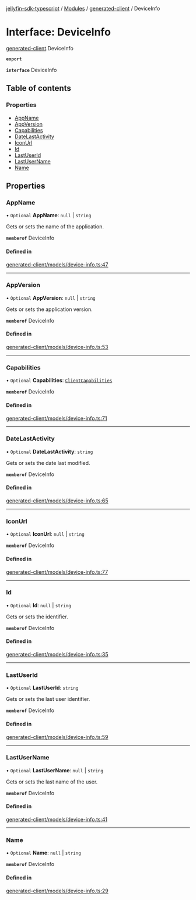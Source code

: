[jellyfin-sdk-typescript](../README.md) / [Modules](../modules.md) / [generated-client](../modules/generated_client.md) / DeviceInfo

# Interface: DeviceInfo

[generated-client](../modules/generated_client.md).DeviceInfo

**`export`**

**`interface`** DeviceInfo

## Table of contents

### Properties

- [AppName](generated_client.DeviceInfo.md#appname)
- [AppVersion](generated_client.DeviceInfo.md#appversion)
- [Capabilities](generated_client.DeviceInfo.md#capabilities)
- [DateLastActivity](generated_client.DeviceInfo.md#datelastactivity)
- [IconUrl](generated_client.DeviceInfo.md#iconurl)
- [Id](generated_client.DeviceInfo.md#id)
- [LastUserId](generated_client.DeviceInfo.md#lastuserid)
- [LastUserName](generated_client.DeviceInfo.md#lastusername)
- [Name](generated_client.DeviceInfo.md#name)

## Properties

### AppName

• `Optional` **AppName**: ``null`` \| `string`

Gets or sets the name of the application.

**`memberof`** DeviceInfo

#### Defined in

[generated-client/models/device-info.ts:47](https://github.com/thornbill/jellyfin-sdk-typescript/blob/e4df7f8/src/generated-client/models/device-info.ts#L47)

___

### AppVersion

• `Optional` **AppVersion**: ``null`` \| `string`

Gets or sets the application version.

**`memberof`** DeviceInfo

#### Defined in

[generated-client/models/device-info.ts:53](https://github.com/thornbill/jellyfin-sdk-typescript/blob/e4df7f8/src/generated-client/models/device-info.ts#L53)

___

### Capabilities

• `Optional` **Capabilities**: [`ClientCapabilities`](generated_client.ClientCapabilities.md)

**`memberof`** DeviceInfo

#### Defined in

[generated-client/models/device-info.ts:71](https://github.com/thornbill/jellyfin-sdk-typescript/blob/e4df7f8/src/generated-client/models/device-info.ts#L71)

___

### DateLastActivity

• `Optional` **DateLastActivity**: `string`

Gets or sets the date last modified.

**`memberof`** DeviceInfo

#### Defined in

[generated-client/models/device-info.ts:65](https://github.com/thornbill/jellyfin-sdk-typescript/blob/e4df7f8/src/generated-client/models/device-info.ts#L65)

___

### IconUrl

• `Optional` **IconUrl**: ``null`` \| `string`

**`memberof`** DeviceInfo

#### Defined in

[generated-client/models/device-info.ts:77](https://github.com/thornbill/jellyfin-sdk-typescript/blob/e4df7f8/src/generated-client/models/device-info.ts#L77)

___

### Id

• `Optional` **Id**: ``null`` \| `string`

Gets or sets the identifier.

**`memberof`** DeviceInfo

#### Defined in

[generated-client/models/device-info.ts:35](https://github.com/thornbill/jellyfin-sdk-typescript/blob/e4df7f8/src/generated-client/models/device-info.ts#L35)

___

### LastUserId

• `Optional` **LastUserId**: `string`

Gets or sets the last user identifier.

**`memberof`** DeviceInfo

#### Defined in

[generated-client/models/device-info.ts:59](https://github.com/thornbill/jellyfin-sdk-typescript/blob/e4df7f8/src/generated-client/models/device-info.ts#L59)

___

### LastUserName

• `Optional` **LastUserName**: ``null`` \| `string`

Gets or sets the last name of the user.

**`memberof`** DeviceInfo

#### Defined in

[generated-client/models/device-info.ts:41](https://github.com/thornbill/jellyfin-sdk-typescript/blob/e4df7f8/src/generated-client/models/device-info.ts#L41)

___

### Name

• `Optional` **Name**: ``null`` \| `string`

**`memberof`** DeviceInfo

#### Defined in

[generated-client/models/device-info.ts:29](https://github.com/thornbill/jellyfin-sdk-typescript/blob/e4df7f8/src/generated-client/models/device-info.ts#L29)
